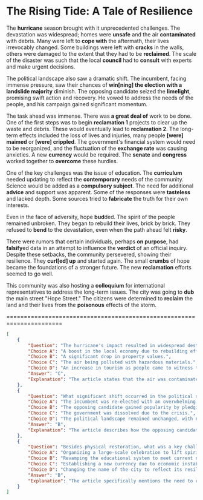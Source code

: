 # The Rising Tide: A Tale of Resilience

The **hurricane** season brought with it unprecedented challenges. The devastation was widespread; homes were **unsafe** and the air **contaminated** with debris. Many were left to **cope with** the aftermath, their lives irrevocably changed. Some buildings were left with **cracks** in the walls, others were damaged to the extent that they had to be **reclaimed**. The scale of the disaster was such that the local **council** had to **consult** with experts and make urgent decisions.

The political landscape also saw a dramatic shift. The incumbent, facing immense pressure, saw their chances of **win[ning] the election with a landslide majority** diminish. The opposing candidate seized the **limelight**, promising swift action and recovery. He vowed to address the needs of the people, and his campaign gained significant momentum.

The task ahead was immense. There was **a great deal of** work to be done. One of the first steps was to begin **reclamation 1** projects to clear up the waste and debris. These would eventually lead to **reclamation 2**. The long-term effects included the loss of lives and injuries, many people **[were] maimed** or **[were] crippled**. The government's financial system would need to be reorganized, and the fluctuation of the **exchange rate** was causing anxieties. A new **currency** would be required. The **senate** and **congress** worked together to **overcome** these hurdles.

One of the key challenges was the issue of education. The **curriculum** needed updating to reflect the **contemporary** needs of the community. Science would be added as a **compulsory subject**. The need for additional **advice** and support was apparent. Some of the responses were **tasteless** and lacked depth. Some sources tried to **fabricate** the truth for their own interests.

Even in the face of adversity, hope **bud**ded. The spirit of the people remained unbroken. They began to rebuild their lives, brick by brick. They refused to **bend** to the devastation, even when the path ahead felt **risky**.

There were rumors that certain individuals, perhaps **on purpose**, had **falsify**ed data in an attempt to influence the **verdict** of an official inquiry. Despite these setbacks, the community persevered, showing their resilience. They **curl[ed] up** and started again. The small **crumbs** of hope became the foundations of a stronger future. The new **reclamation** efforts seemed to go well.

This community was also hosting a **colloquium** for international representatives to address the long-term issues. The city was going to **dub** the main street "Hope Street." The citizens were determined to **reclaim** the land and their lives from the **poisonous** effects of the storm.


======================================================================

```json
[
    {
        "Question": "The hurricane's impact resulted in widespread destruction, causing what environmental issue?",
        "Choice A": "A boost in the local economy due to rebuilding efforts.",
        "Choice B": "A significant drop in property values.",
        "Choice C": "The air being polluted with hazardous materials.",
        "Choice D": "An increase in tourism as people came to witness the damage.",
        "Answer": "C",
        "Explanation": "The article states that the air was contaminated with debris, reflecting environmental hazards."
    },
    {
        "Question": "What significant shift occurred in the political scene after the disaster?",
        "Choice A": "The incumbent was re-elected with an overwhelming majority.",
        "Choice B": "The opposing candidate gained popularity by pledging immediate solutions.",
        "Choice C": "The government was dissolved due to the crisis.",
        "Choice D": "The political landscape remained unchanged, with no new developments.",
        "Answer": "B",
        "Explanation": "The article describes how the opposing candidate seized the 'limelight' and gained momentum promising quick action."
    },
    {
        "Question": "Besides physical restoration, what was a key challenge that the community needed to address following the disaster?",
        "Choice A": "Organizing a large-scale celebration to lift spirits.",
        "Choice B": "Revamping the educational system to meet current needs.",
        "Choice C": "Establishing a new currency due to economic instability.",
        "Choice D": "Changing the name of the city to reflect its resilience.",
        "Answer": "B",
        "Explanation": "The article specifically mentions the need to update the curriculum to reflect 'contemporary needs'."
    }
]
```